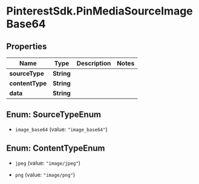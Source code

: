 # PinterestSdk.PinMediaSourceImageBase64

## Properties

Name | Type | Description | Notes
------------ | ------------- | ------------- | -------------
**sourceType** | **String** |  | 
**contentType** | **String** |  | 
**data** | **String** |  | 



## Enum: SourceTypeEnum


* `image_base64` (value: `"image_base64"`)





## Enum: ContentTypeEnum


* `jpeg` (value: `"image/jpeg"`)

* `png` (value: `"image/png"`)




